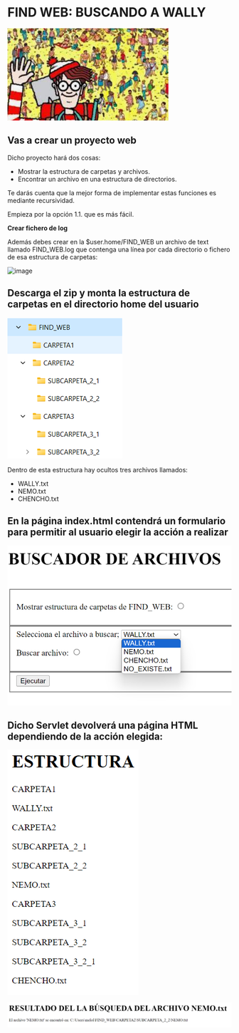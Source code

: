 # FIND WEB: BUSCANDO A WALLY

![alt text](image.png)

## Vas a crear un proyecto web 

Dicho proyecto hará dos cosas:
- Mostrar la estructura de carpetas y archivos.
- Encontrar un archivo en una estructura de directorios.

Te darás cuenta que la mejor forma de implementar estas funciones es mediante recursividad.

Empieza por la opción 1.1. que es más fácil.

**Crear fichero de log**

Además debes crear en la $user.home/FIND_WEB un archivo de text llamado FIND_WEB.log que contenga una línea por cada directorio o fichero de esa estructura de carpetas:

![image](https://github.com/profeMelola/Programacion-07-2023-24/assets/91023374/02cb1430-4827-4186-9613-65558f5d467a)


## Descarga el zip y monta la estructura de carpetas en el directorio home del usuario

![alt text](image-1.png)

Dentro de esta estructura hay ocultos tres archivos llamados:
- WALLY.txt
- NEMO.txt
- CHENCHO.txt


## En la página index.html contendrá un formulario para permitir al usuario elegir la acción a realizar

![alt text](image-2.png)

## Dicho Servlet devolverá una página HTML dependiendo de la acción elegida:

![alt text](image-3.png)

![alt text](image-4.png)
